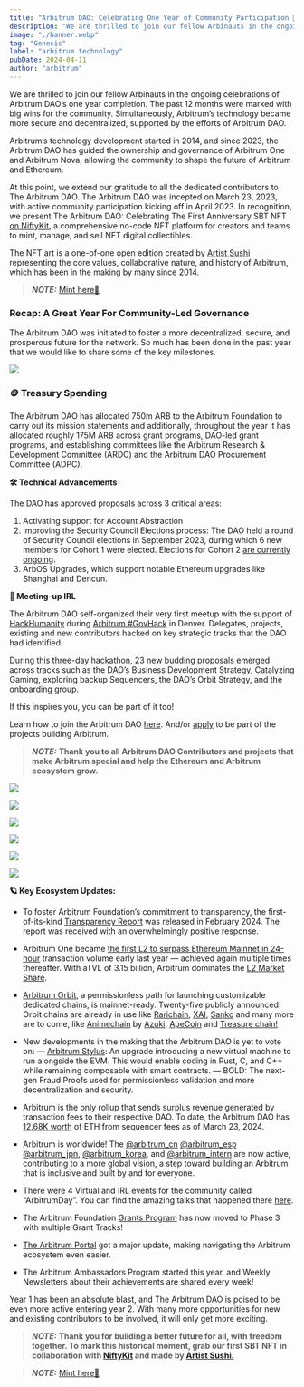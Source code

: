 ```yaml
---
title: "Arbitrum DAO: Celebrating One Year of Community Participation 💙"
description: "We are thrilled to join our fellow Arbinauts in the ongoing celebrations of Arbitrum DAO’s one year completion. The past 12 months were marked with big wins for the community."
image: "./banner.webp"
tag: "Genesis"
label: "arbitrum technology"
pubDate: 2024-04-11
author: "arbitrum"
---
```


We are thrilled to join our fellow Arbinauts in the ongoing celebrations of Arbitrum DAO’s one year completion. The past 12 months were marked with big wins for the community. Simultaneously, Arbitrum’s technology became more secure and decentralized, supported by the efforts of Arbitrum DAO.

Arbitrum’s technology development started in 2014, and since 2023, the Arbitrum DAO has guided the ownership and governance of Arbitrum One and Arbitrum Nova, allowing the community to shape the future of Arbitrum and Ethereum.

At this point, we extend our gratitude to all the dedicated contributors to The Arbitrum DAO. The Arbitrum DAO was incepted on March 23, 2023, with active community participation kicking off in April 2023. In recognition, we present The Arbitrum DAO: Celebrating The First Anniversary SBT NFT [on NiftyKit](https://twitter.com/sushicreativ), a comprehensive no-code NFT platform for creators and teams to mint, manage, and sell NFT digital collectibles.

The NFT art is a one-of-one open edition created by [Artist Sushi](https://twitter.com/sushicreativ) representing the core values, collaborative nature, and history of Arbitrum, which has been in the making by many since 2014.

> **_NOTE:_** [Mint here💙](https://app.nftkt.io/en/mint/cluvgzhe70001elnn9ezpwvml)

### Recap: A Great Year For Community-Led Governance

The Arbitrum DAO was initiated to foster a more decentralized, secure, and prosperous future for the network. So much has been done in the past year that we would like to share some of the key milestones.

![](./assets/1.webp)

### 🪙 Treasury Spending

The Arbitrum DAO has allocated 750m ARB to the Arbitrum Foundation to carry out its mission statements and additionally, throughout the year it has allocated roughly 175M ARB across grant programs, DAO-led grant programs, and establishing committees like the Arbitrum Research & Development Committee (ARDC) and the Arbitrum DAO Procurement Committee (ADPC).

**🛠 Technical Advancements**

The DAO has approved proposals across 3 critical areas:

1. Activating support for Account Abstraction
2. Improving the Security Council Elections process: The DAO held a round of Security Council elections in September 2023, during which 6 new members for Cohort 1 were elected. Elections for Cohort 2 [are currently ongoing](https://www.tally.xyz/gov/arbitrum/council/security-council/election/1/round-1).
3. ArbOS Upgrades, which support notable Ethereum upgrades like Shanghai and Dencun.

**💙 Meeting-up IRL**

The Arbitrum DAO self-organized their very first meetup with the support of [HackHumanity](https://twitter.com/HackHumanityCo) during [Arbitrum #GovHack](https://twitter.com/arbitrum/status/1765954512060068036) in Denver. Delegates, projects, existing and new contributors hacked on key strategic tracks that the DAO had identified.

During this three-day hackathon, 23 new budding proposals emerged across tracks such as the DAO’s Business Development Strategy, Catalyzing Gaming, exploring backup Sequencers, the DAO’s Orbit Strategy, and the onboarding group.

If this inspires you, you can be part of it too!

Learn how to join the Arbitrum DAO [here](https://arbitrumfoundation.notion.site/Guide-Navigating-the-ArbitrumDAO-adc99590a6f14500bdd73ee38bdbdf46). And/or [apply](https://jobs.arbitrum.io/jobs) to be part of the projects building Arbitrum.

> **_NOTE:_** **Thank you to all Arbitrum DAO Contributors and projects that make Arbitrum special and help the Ethereum and Arbitrum ecosystem grow.**

![](./assets/2.webp)

![](./assets/3.webp)

<div className="grid grid-cols-2 gap-6 not-prose">

![](./assets/4.webp)

![](./assets/5.webp)

![](./assets/6.webp)

![](./assets/7.webp)

</div>

**🪐 Key Ecosystem Updates:**

- To foster Arbitrum Foundation’s commitment to transparency, the first-of-its-kind [Transparency Report](https://twitter.com/arbitrum/status/1754933172150644738?s=20) was released in February 2024. The report was received with an overwhelmingly positive response.

- Arbitrum One became [the first L2 to surpass Ethereum Mainnet in 24-hour](https://twitter.com/arbitrum/status/1628410398058708992?s=20%E2%80%A6) transaction volume early last year — achieved again multiple times thereafter. With aTVL of 3.15 billion, Arbitrum dominates the [L2 Market Share](https://defillama.com/chains/Rollup).

- [Arbitrum Orbit](https://arbitrum.io/orbit), a permissionless path for launching customizable dedicated chains, is mainnet-ready. Twenty-five publicly announced Orbit chains are already in use like [Rarichain](https://rarichain.org/), [XAI](https://xai.games/), [Sanko](https://twitter.com/SankoGameCorp) and many more are to come, like [Animechain](https://twitter.com/animecoin) by [Azuki](https://twitter.com/azuki), [ApeCoin](https://twitter.com/apecoin) and [Treasure chain!](https://twitter.com/Treasure_DAO)

- New developments in the making that the Arbitrum DAO is yet to vote on:
  — [Arbitrum Stylus](https://arbitrum.io/stylus): An upgrade introducing a new virtual machine to run alongside the EVM. This would enable coding in Rust, C, and C++ while remaining composable with smart contracts.
  — BOLD: The next-gen Fraud Proofs used for permissionless validation and more decentralization and security.
- Arbitrum is the only rollup that sends surplus revenue generated by transaction fees to their respective DAO. To date, the Arbitrum DAO has [12.68K worth](https://www.tally.xyz/gov/arbitrum/treasury) of ETH from sequencer fees as of March 23, 2024.
- Arbitrum is worldwide! The [@arbitrum_cn](https://twitter.com/arbitrum_cn) [@arbitrum_esp](https://twitter.com/arbitrum_esp) [@arbitrum_jpn](https://twitter.com/arbitrum_jpn), [@arbitrum_korea](https://twitter.com/Arbitrum_korea), and [@arbitrum_intern](https://twitter.com/arbitrum_intern) are now active, contributing to a more global vision, a step toward building an Arbitrum that is inclusive and built by and for everyone.
- There were 4 Virtual and IRL events for the community called “ArbitrumDay”. You can find the amazing talks that happened there [here](https://www.youtube.com/@Arbitrum/playlists).
- The Arbitrum Foundation [Grants Program](https://twitter.com/arbitrum/status/1681693961595899909?s=20) has now moved to Phase 3 with multiple Grant Tracks!
- [The Arbitrum Portal](https://portal.arbitrum.io/https:/x.com/arbitrum/status/1704225859882647600?s=20) got a major update, making navigating the Arbitrum ecosystem even easier.
- The Arbitrum Ambassadors Program started this year, and Weekly Newsletters about their achievements are shared every week!

Year 1 has been an absolute blast, and The Arbitrum DAO is poised to be even more active entering year 2. With many more opportunities for new and existing contributors to be involved, it will only get more exciting.

> **_NOTE:_** **Thank you for building a better future for all, with freedom together. To mark this historical moment, grab our first SBT NFT in collaboration with [NiftyKit](https://niftykit.com/) and made by [Artist Sushi.](https://twitter.com/sushicreativ)**

> **_NOTE:_** [Mint here💙](https://app.nftkt.io/en/mint/cluvgzhe70001elnn9ezpwvml)
